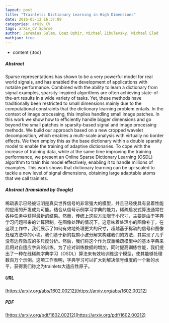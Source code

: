 ```yaml
---
layout: post
title: "Trainlets: Dictionary Learning in High Dimensions"
date: 2016-05-12 16:37:09
categories: arXiv_CV
tags: arXiv_CV Sparse
author: Jeremias Sulam, Boaz Ophir, Michael Zibulevsky, Michael Elad
mathjax: true
---
```


* content
{:toc}

##### Abstract
Sparse representations has shown to be a very powerful model for real world signals, and has enabled the development of applications with notable performance. Combined with the ability to learn a dictionary from signal examples, sparsity-inspired algorithms are often achieving state-of-the-art results in a wide variety of tasks. Yet, these methods have traditionally been restricted to small dimensions mainly due to the computational constraints that the dictionary learning problem entails. In the context of image processing, this implies handling small image patches. In this work we show how to efficiently handle bigger dimensions and go beyond the small patches in sparsity-based signal and image processing methods. We build our approach based on a new cropped wavelet decomposition, which enables a multi-scale analysis with virtually no border effects. We then employ this as the base dictionary within a double sparsity model to enable the training of adaptive dictionaries. To cope with the increase of training data, while at the same time improving the training performance, we present an Online Sparse Dictionary Learning (OSDL) algorithm to train this model effectively, enabling it to handle millions of examples. This work shows that dictionary learning can be up-scaled to tackle a new level of signal dimensions, obtaining large adaptable atoms that we call trainlets.

##### Abstract (translated by Google)
稀疏表示已经被证明是真实世界信号的非常强大的模型，并且已经使具有显着性能的应用的开发成为可能。结合从信号示例学习字典的能力，稀疏启发式算法通常在各种任务中获得最新的结果。然而，传统上这些方法限于小尺寸，主要是由于字典学习问题带来的计算限制。在图像处理的情况下，这意味着处理小的图像补丁。在这项工作中，我们展示了如何有效地处理更大的尺寸，超越基于稀疏的信号和图像处理方法中的小块。我们基于新的裁剪小波分解来构建我们的方法，其实现了几乎没有边界效应的多尺度分析。然后，我们将这个作为双重稀疏模型中的基本字典来启用对自适应字典的训练。为了应对训练数据的增加，同时提高训练性能，我们提出了一种在线稀疏字典学习（OSDL）算法来有效地训练这个模型，使其能够处理数百万个示例。这项工作表明，字典学习可以扩大到解决信号维度的一个新的水平，获得我们称之为trainlets大适应性原子。

##### URL
[https://arxiv.org/abs/1602.00212](https://arxiv.org/abs/1602.00212)

##### PDF
[https://arxiv.org/pdf/1602.00212](https://arxiv.org/pdf/1602.00212)


